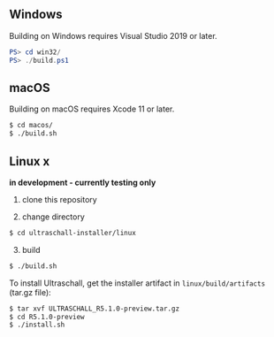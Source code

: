 ## Windows

Building on Windows requires Visual Studio 2019 or later.

```powershell
PS> cd win32/
PS> ./build.ps1
```

## macOS

Building on macOS requires Xcode 11 or later.

```bash
$ cd macos/
$ ./build.sh
```

## Linux x

**in development - currently testing only**

1. clone this repository

2. change directory

```bash
$ cd ultraschall-installer/linux
```

3. build

```bash
$ ./build.sh
```

To install Ultraschall, get the installer artifact in `linux/build/artifacts` (tar.gz file):

```bash
$ tar xvf ULTRASCHALL_R5.1.0-preview.tar.gz
$ cd R5.1.0-preview
$ ./install.sh
```
